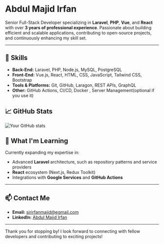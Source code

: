 # Abdul Majid Irfan

Senior Full-Stack Developer specializing in **Laravel**, **PHP**, **Vue**, and **React** with over **3 years of professional experience**. Passionate about building efficient and scalable applications, contributing to open-source projects, and continuously enhancing my skill set.

---

## 🔧 Skills

- **Back-End:** Laravel, PHP, Node.js, MySQL, PostgreSQL
- **Front-End:** Vue.js, React, HTML, CSS, JavaScript, Tailwind CSS, Bootstrap
- **Tools & Platforms:** Git, GitHub, Laragon, REST APIs, GraphQL
- **Other:** GitHub Actions, CI/CD, Docker , Server Management(optional if you use it)



## 📈 GitHub Stats

![Your GitHub stats](https://github-readme-stats.vercel.app/api?username=Irfan-Majid&show_icons=true&hide=contribs,prs&hide_title=true&include_all_commits=true&count_private=true)

## 🌱 What I'm Learning

Currently expanding my expertise in:
- Advanced **Laravel** architecture, such as repository patterns and service providers
- **React** ecosystem (Next.js, Redux Toolkit)
- Integrations with **Google Services** and **GitHub Actions**

---

## 📫 Contact Me

- **Email:** [sirirfanmajid@egmail.com](sirirfanmajid@egmail.com)
- **LinkedIn:** [Abdul Majid Irfan](https://www.linkedin.com/in/irfan-majid/)

---

Thank you for stopping by! I look forward to connecting with fellow developers and contributing to exciting projects!
